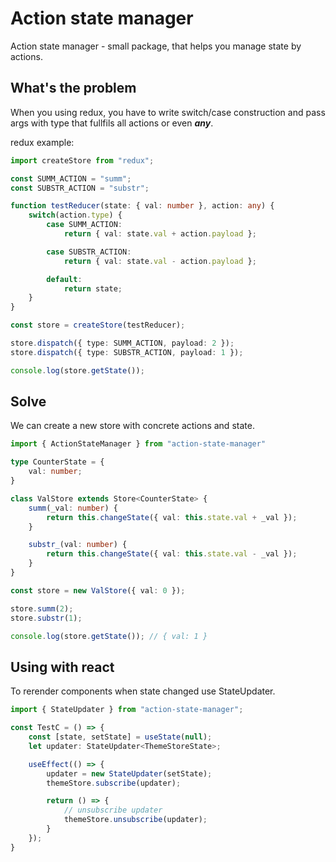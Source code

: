 # Action state manager
Action state manager - small package, that helps you manage state by actions.

## What's the problem
When you using redux, you have to write switch/case construction and pass args with type that fullfils all actions or even ***any***.

redux example:
``` ts
import createStore from "redux";

const SUMM_ACTION = "summ";
const SUBSTR_ACTION = "substr";

function testReducer(state: { val: number }, action: any) {
    switch(action.type) {
        case SUMM_ACTION: 
            return { val: state.val + action.payload };

        case SUBSTR_ACTION:
            return { val: state.val - action.payload };

        default: 
            return state;
    }
}

const store = createStore(testReducer);

store.dispatch({ type: SUMM_ACTION, payload: 2 });
store.dispatch({ type: SUBSTR_ACTION, payload: 1 });

console.log(store.getState());
```

## Solve
We can create a new store with concrete actions and state.

``` ts
import { ActionStateManager } from "action-state-manager"

type CounterState = {
    val: number;
}

class ValStore extends Store<CounterState> {
    summ(_val: number) {
        return this.changeState({ val: this.state.val + _val });
    }

    substr_(val: number) {
        return this.changeState({ val: this.state.val - _val });
    }
}

const store = new ValStore({ val: 0 });

store.summ(2);
store.substr(1);

console.log(store.getState()); // { val: 1 }
```

## Using with react
To rerender components when state changed use StateUpdater.

``` ts
import { StateUpdater } from "action-state-manager";

const TestC = () => {
    const [state, setState] = useState(null);
    let updater: StateUpdater<ThemeStoreState>;

    useEffect(() => {
        updater = new StateUpdater(setState);
        themeStore.subscribe(updater);

        return () => {
            // unsubscribe updater
            themeStore.unsubscribe(updater);
        }
    });
}
```